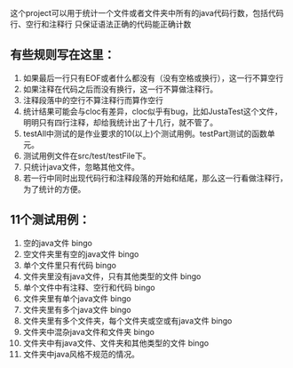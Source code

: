 这个project可以用于统计一个文件或者文件夹中所有的java代码行数，包括代码行、空行和注释行
只保证语法正确的代码能正确计数
## 有些规则写在这里：

1. 如果最后一行只有EOF或者什么都没有（没有空格或换行），这一行不算空行
2. 如果注释在代码之后而没有换行，这一行不算做注释行。
3. 注释段落中的空行不算注释行而算作空行
4. 统计结果可能会与cloc有差异，cloc似乎有bug，比如JustaTest这个文件，明明只有四行注释，却给我统计出了十几行，就不管了。
5. testAll中测试的是作业要求的10(以上)个测试用例。testPart测试的函数单元。
6. 测试用例文件在src/test/testFile下。
7. 只统计java文件，忽略其他文件。
8. 若一行中同时出现代码行和注释段落的开始和结尾，那么这一行看做注释行，为了统计的方便。
## 11个测试用例：
1. 空的java文件 bingo
2. 空文件夹里有空的java文件 bingo
3. 单个文件里只有代码 bingo 
4. 文件夹里没有java文件，只有其他类型的文件 bingo 
5. 单个文件中有注释、空行和代码 bingo
6. 文件夹里有单个java文件 bingo
7. 文件夹里有多个java文件 bingo
8. 文件夹里有多个文件夹，每个文件夹或空或有java文件 bingo
9. 文件夹中混杂java文件和文件夹 bingo
10. 文件夹中有java文件、文件夹和其他类型的文件 bingo
11. 文件夹中java风格不规范的情况。